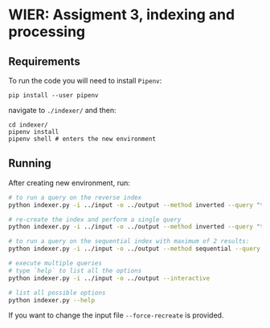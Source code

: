 # WIER: Assigment 3, indexing and processing


## Requirements
To run the code you will need to install `Pipenv`:

```git bash
pip install --user pipenv
```

navigate to `./indexer/` and then:
```git bash
cd indexer/
pipenv install
pipenv shell # enters the new environment

```
## Running
After creating new environment, run:
```bash
# to run a query on the reverse index
python indexer.py -i ../input -o ../output --method inverted --query "trgovina"

# re-create the index and perform a single query
python indexer.py -i ../input -o ../output --method inverted --query "trgovina" --force-recreate

# to run a query on the sequential index with maximum of 2 results:
python indexer.py -i ../input -o ../output --method sequential --query "trgovina" --num-results 2

# execute multiple queries
# type `help` to list all the options
python indexer.py -i ../input -o ../output --interactive

# list all possible options
python indexer.py --help

```

If you want to change the input file  `--force-recreate` is provided.

